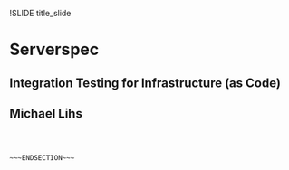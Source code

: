 !SLIDE title_slide

# Serverspec #
## Integration Testing for Infrastructure (as Code) ##

## Michael Lihs

~~~SECTION:notes~~~



~~~ENDSECTION~~~
